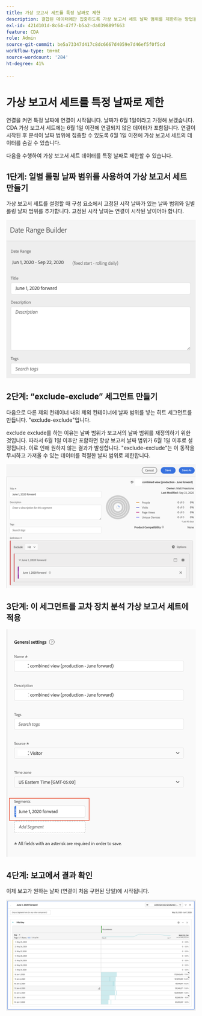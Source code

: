 ```yaml
---
title: 가상 보고서 세트를 특정 날짜로 제한
description: 결합된 데이터에만 집중하도록 가상 보고서 세트 날짜 범위를 제한하는 방법을 이해합니다.
exl-id: 421d101d-8c64-47f7-b5a2-da039889f663
feature: CDA
role: Admin
source-git-commit: be5a73347d417c8dc6667d4059e7d46ef5f0f5cd
workflow-type: tm+mt
source-wordcount: '284'
ht-degree: 41%

---
```


# 가상 보고서 세트를 특정 날짜로 제한

연결을 켜면 특정 날짜에 연결이 시작됩니다. 날짜가 6월 1일이라고 가정해 보겠습니다. CDA 가상 보고서 세트에는 6월 1일 이전에 연결되지 않은 데이터가 포함됩니다. 연결이 시작된 후 분석이 날짜 범위에 집중할 수 있도록 6월 1일 이전에 가상 보고서 세트의 데이터를 숨길 수 있습니다.

다음을 수행하여 가상 보고서 세트 데이터를 특정 날짜로 제한할 수 있습니다.

## 1단계: 일별 롤링 날짜 범위를 사용하여 가상 보고서 세트 만들기

가상 보고서 세트를 설정할 때 구성 요소에서 고정된 시작 날짜가 있는 날짜 범위와 일별 롤링 날짜 범위를 추가합니다. 고정된 시작 날짜는 연결이 시작된 날이어야 합니다.

![](assets/rolling-daily.png)

## 2단계: “exclude-exclude” 세그먼트 만들기

다음으로 다른 제외 컨테이너 내의 제외 컨테이너에 날짜 범위를 넣는 히트 세그먼트를 만듭니다. &quot;exclude-exclude&quot;입니다.

exclude exclude를 하는 이유는 날짜 범위가 보고서의 날짜 범위를 재정의하기 위한 것입니다. 따라서 6월 1일 이후만 포함하면 항상 보고서 날짜 범위가 6월 1일 이후로 설정됩니다. 이로 인해 원하지 않는 결과가 발생합니다. &quot;exclude-exclude&quot;는 이 동작을 무시하고 가져올 수 있는 데이터를 적절한 날짜 범위로 제한합니다.

![](assets/exclude-exclude.png)

## 3단계: 이 세그먼트를 교차 장치 분석 가상 보고서 세트에 적용

![](assets/apply-segment.png)

## 4단계: 보고에서 결과 확인

이제 보고가 원하는 날짜 (연결이 처음 구현된 당일)에 시작됩니다.

![](assets/report-limited-dates.png)
